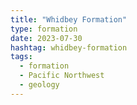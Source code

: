 ```yaml
---
title: "Whidbey Formation"
type: formation
date: 2023-07-30
hashtag: whidbey-formation
tags:
  - formation
  - Pacific Northwest
  - geology
---
```

